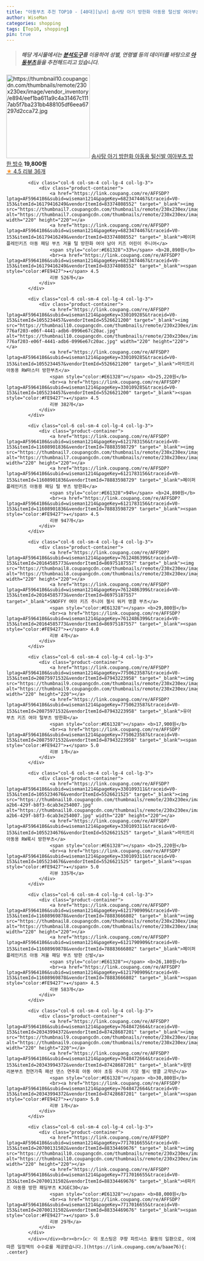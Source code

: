 ```yaml
---
title: "아동부츠 추천 TOP10 - [40대][남녀] 솜사탕 아기 방한화 아동용 털신발 여아부츠 방한 방수"
author: WiseMan
categories: shopping
tags: [Top10, shopping]
pin: true
---
```


> ##### 해당 게시물에서는 [**분석도구**](https://itemscout.io/)를 이용하여 **성별**, **연령별** 등의 데이터를 바탕으로 [**아동부츠**](https://link.coupang.com/a/baae76)들을 추천해드리고 있습니다.
<div class="container"><div class="row">
            <div class="col-6 col-sm-4 col-lg-4 col-lg-3">
                <div class="product-container">
                    <a href="https://link.coupang.com/re/AFFSDP?lptag=AF5964186&subid=wiseman1214&pageKey=7673010487&traceid=V0-153&itemId=20473776722&vendorItemId=87552969367" target="_blank"><img src="https://thumbnail10.coupangcdn.com/thumbnails/remote/230x230ex/image/vendor_inventory/e894/eef1ba611a9c4a31467c1117ab5f7ba231bb488105df6eea67297d2cca72.jpg" alt="https://thumbnail10.coupangcdn.com/thumbnails/remote/230x230ex/image/vendor_inventory/e894/eef1ba611a9c4a31467c1117ab5f7ba231bb488105df6eea67297d2cca72.jpg" width="220" height="220"></a>
                    <a href="https://link.coupang.com/re/AFFSDP?lptag=AF5964186&subid=wiseman1214&pageKey=7673010487&traceid=V0-153&itemId=20473776722&vendorItemId=87552969367" target="_blank">솜사탕 아기 방한화 아동용 털신발 여아부츠 방한 방수</a>
                    <span style="color:#E61328"></span> <b>19,800원</b>
                    <br><a href="https://link.coupang.com/re/AFFSDP?lptag=AF5964186&subid=wiseman1214&pageKey=7673010487&traceid=V0-153&itemId=20473776722&vendorItemId=87552969367" target="_blank"><span style="color:#FE9427">★</span> 4.5
                    리뷰 36개</a>
                </div>
            </div>
            
            <div class="col-6 col-sm-4 col-lg-4 col-lg-3">
                <div class="product-container">
                    <a href="https://link.coupang.com/re/AFFSDP?lptag=AF5964186&subid=wiseman1214&pageKey=6823474467&traceid=V0-153&itemId=16179416249&vendorItemId=83374808552" target="_blank"><img src="https://thumbnail7.coupangcdn.com/thumbnails/remote/230x230ex/image/vendor_inventory/9c7e/7f8639ba971c40be7f5f9a350ffb21a7011d3a283e52a4c6ac6d0010be6e.jpg" alt="https://thumbnail7.coupangcdn.com/thumbnails/remote/230x230ex/image/vendor_inventory/9c7e/7f8639ba971c40be7f5f9a350ffb21a7011d3a283e52a4c6ac6d0010be6e.jpg" width="220" height="220"></a>
                    <a href="https://link.coupang.com/re/AFFSDP?lptag=AF5964186&subid=wiseman1214&pageKey=6823474467&traceid=V0-153&itemId=16179416249&vendorItemId=83374808552" target="_blank">페이퍼플레인키즈 아동 패딩 부츠 겨울 털 방한화 여아 남아 키즈 어린이 주니어</a>
                    <span style="color:#E61328">33%</span> <b>28,890원</b>
                    <br><a href="https://link.coupang.com/re/AFFSDP?lptag=AF5964186&subid=wiseman1214&pageKey=6823474467&traceid=V0-153&itemId=16179416249&vendorItemId=83374808552" target="_blank"><span style="color:#FE9427">★</span> 4.5
                    리뷰 526개</a>
                </div>
            </div>
            
            <div class="col-6 col-sm-4 col-lg-4 col-lg-3">
                <div class="product-container">
                    <a href="https://link.coupang.com/re/AFFSDP?lptag=AF5964186&subid=wiseman1214&pageKey=330109285&traceid=V0-153&itemId=1055234457&vendorItemId=5526621200" target="_blank"><img src="https://thumbnail10.coupangcdn.com/thumbnails/remote/230x230ex/image/retail/images/9117795104529468-776af203-e06f-4441-adb6-0996e67c20ac.jpg" alt="https://thumbnail10.coupangcdn.com/thumbnails/remote/230x230ex/image/retail/images/9117795104529468-776af203-e06f-4441-adb6-0996e67c20ac.jpg" width="220" height="220"></a>
                    <a href="https://link.coupang.com/re/AFFSDP?lptag=AF5964186&subid=wiseman1214&pageKey=330109285&traceid=V0-153&itemId=1055234457&vendorItemId=5526621200" target="_blank">마미트리 아동용 RW마스터 방한부츠</a>
                    <span style="color:#E61328"></span> <b>25,220원</b>
                    <br><a href="https://link.coupang.com/re/AFFSDP?lptag=AF5964186&subid=wiseman1214&pageKey=330109285&traceid=V0-153&itemId=1055234457&vendorItemId=5526621200" target="_blank"><span style="color:#FE9427">★</span> 4.5
                    리뷰 382개</a>
                </div>
            </div>
            
            <div class="col-6 col-sm-4 col-lg-4 col-lg-3">
                <div class="product-container">
                    <a href="https://link.coupang.com/re/AFFSDP?lptag=AF5964186&subid=wiseman1214&pageKey=6121783156&traceid=V0-153&itemId=11608901836&vendorItemId=78883598729" target="_blank"><img src="https://thumbnail7.coupangcdn.com/thumbnails/remote/230x230ex/image/vendor_inventory/6811/1655d3f615508a1e3d74ad284af55793bdf87843c77c08212ac4c12df874.jpg" alt="https://thumbnail7.coupangcdn.com/thumbnails/remote/230x230ex/image/vendor_inventory/6811/1655d3f615508a1e3d74ad284af55793bdf87843c77c08212ac4c12df874.jpg" width="220" height="220"></a>
                    <a href="https://link.coupang.com/re/AFFSDP?lptag=AF5964186&subid=wiseman1214&pageKey=6121783156&traceid=V0-153&itemId=11608901836&vendorItemId=78883598729" target="_blank">페이퍼플레인키즈 아동용 패딩 털 부츠 방한화</a>
                    <span style="color:#E61328">94%</span> <b>24,890원</b>
                    <br><a href="https://link.coupang.com/re/AFFSDP?lptag=AF5964186&subid=wiseman1214&pageKey=6121783156&traceid=V0-153&itemId=11608901836&vendorItemId=78883598729" target="_blank"><span style="color:#FE9427">★</span> 4.5
                    리뷰 947개</a>
                </div>
            </div>
            
            <div class="col-6 col-sm-4 col-lg-4 col-lg-3">
                <div class="product-container">
                    <a href="https://link.coupang.com/re/AFFSDP?lptag=AF5964186&subid=wiseman1214&pageKey=7612486399&traceid=V0-153&itemId=20164585773&vendorItemId=86975187557" target="_blank"><img src="https://thumbnail8.coupangcdn.com/thumbnails/remote/230x230ex/image/vendor_inventory/1017/93e62c4a24e6876bac1399cf1344a96bd355fe573ef44c962217fb378168.jpg" alt="https://thumbnail8.coupangcdn.com/thumbnails/remote/230x230ex/image/vendor_inventory/1017/93e62c4a24e6876bac1399cf1344a96bd355fe573ef44c962217fb378168.jpg" width="220" height="220"></a>
                    <a href="https://link.coupang.com/re/AFFSDP?lptag=AF5964186&subid=wiseman1214&pageKey=7612486399&traceid=V0-153&itemId=20164585773&vendorItemId=86975187557" target="_blank">SNOFFY 여아 키즈 주니어 첼시 워커 앵클 부츠</a>
                    <span style="color:#E61328"></span> <b>29,800원</b>
                    <br><a href="https://link.coupang.com/re/AFFSDP?lptag=AF5964186&subid=wiseman1214&pageKey=7612486399&traceid=V0-153&itemId=20164585773&vendorItemId=86975187557" target="_blank"><span style="color:#FE9427">★</span> 4.0
                    리뷰 4개</a>
                </div>
            </div>
            
            <div class="col-6 col-sm-4 col-lg-4 col-lg-3">
                <div class="product-container">
                    <a href="https://link.coupang.com/re/AFFSDP?lptag=AF5964186&subid=wiseman1214&pageKey=7750623587&traceid=V0-153&itemId=20875971532&vendorItemId=87943223958" target="_blank"><img src="https://thumbnail9.coupangcdn.com/thumbnails/remote/230x230ex/image/vendor_inventory/eeb3/2e8d047ef68dcf593748940498e651534dbcca3d59b7a0f1a79a33833a1c.jpg" alt="https://thumbnail9.coupangcdn.com/thumbnails/remote/230x230ex/image/vendor_inventory/eeb3/2e8d047ef68dcf593748940498e651534dbcca3d59b7a0f1a79a33833a1c.jpg" width="220" height="220"></a>
                    <a href="https://link.coupang.com/re/AFFSDP?lptag=AF5964186&subid=wiseman1214&pageKey=7750623587&traceid=V0-153&itemId=20875971532&vendorItemId=87943223958" target="_blank">유아 부츠 키즈 여아 털부츠 방한화</a>
                    <span style="color:#E61328"></span> <b>17,900원</b>
                    <br><a href="https://link.coupang.com/re/AFFSDP?lptag=AF5964186&subid=wiseman1214&pageKey=7750623587&traceid=V0-153&itemId=20875971532&vendorItemId=87943223958" target="_blank"><span style="color:#FE9427">★</span> 5.0
                    리뷰 1개</a>
                </div>
            </div>
            
            <div class="col-6 col-sm-4 col-lg-4 col-lg-3">
                <div class="product-container">
                    <a href="https://link.coupang.com/re/AFFSDP?lptag=AF5964186&subid=wiseman1214&pageKey=330109311&traceid=V0-153&itemId=1055234676&vendorItemId=5526621525" target="_blank"><img src="https://thumbnail10.coupangcdn.com/thumbnails/remote/230x230ex/image/retail/images/2019/10/31/17/7/4813950e-a2b6-429f-b8f3-6cab3e254007.jpg" alt="https://thumbnail10.coupangcdn.com/thumbnails/remote/230x230ex/image/retail/images/2019/10/31/17/7/4813950e-a2b6-429f-b8f3-6cab3e254007.jpg" width="220" height="220"></a>
                    <a href="https://link.coupang.com/re/AFFSDP?lptag=AF5964186&subid=wiseman1214&pageKey=330109311&traceid=V0-153&itemId=1055234676&vendorItemId=5526621525" target="_blank">마미트리 아동용 RW록시 방한부츠</a>
                    <span style="color:#E61328"></span> <b>25,220원</b>
                    <br><a href="https://link.coupang.com/re/AFFSDP?lptag=AF5964186&subid=wiseman1214&pageKey=330109311&traceid=V0-153&itemId=1055234676&vendorItemId=5526621525" target="_blank"><span style="color:#FE9427">★</span> 5.0
                    리뷰 335개</a>
                </div>
            </div>
            
            <div class="col-6 col-sm-4 col-lg-4 col-lg-3">
                <div class="product-container">
                    <a href="https://link.coupang.com/re/AFFSDP?lptag=AF5964186&subid=wiseman1214&pageKey=6121790909&traceid=V0-153&itemId=11608969878&vendorItemId=78883666802" target="_blank"><img src="https://thumbnail8.coupangcdn.com/thumbnails/remote/230x230ex/image/vendor_inventory/63cc/1a7bbb5577152ad12565785d9a002590e090133704ec4c43d88cff5b7979.jpg" alt="https://thumbnail8.coupangcdn.com/thumbnails/remote/230x230ex/image/vendor_inventory/63cc/1a7bbb5577152ad12565785d9a002590e090133704ec4c43d88cff5b7979.jpg" width="220" height="220"></a>
                    <a href="https://link.coupang.com/re/AFFSDP?lptag=AF5964186&subid=wiseman1214&pageKey=6121790909&traceid=V0-153&itemId=11608969878&vendorItemId=78883666802" target="_blank">페이퍼플레인키즈 아동 겨울 패딩 부츠 방한 신발</a>
                    <span style="color:#E61328"></span> <b>26,180원</b>
                    <br><a href="https://link.coupang.com/re/AFFSDP?lptag=AF5964186&subid=wiseman1214&pageKey=6121790909&traceid=V0-153&itemId=11608969878&vendorItemId=78883666802" target="_blank"><span style="color:#FE9427">★</span> 4.5
                    리뷰 583개</a>
                </div>
            </div>
            
            <div class="col-6 col-sm-4 col-lg-4 col-lg-3">
                <div class="product-container">
                    <a href="https://link.coupang.com/re/AFFSDP?lptag=AF5964186&subid=wiseman1214&pageKey=7648472664&traceid=V0-153&itemId=20343994372&vendorItemId=87428687201" target="_blank"><img src="https://thumbnail9.coupangcdn.com/thumbnails/remote/230x230ex/image/vendor_inventory/785c/af9531593710d6b95198278777329bbd135b5c7640e0b534b30ebabf71bb.jpg" alt="https://thumbnail9.coupangcdn.com/thumbnails/remote/230x230ex/image/vendor_inventory/785c/af9531593710d6b95198278777329bbd135b5c7640e0b534b30ebabf71bb.jpg" width="220" height="220"></a>
                    <a href="https://link.coupang.com/re/AFFSDP?lptag=AF5964186&subid=wiseman1214&pageKey=7648472664&traceid=V0-153&itemId=20343994372&vendorItemId=87428687201" target="_blank">윙텐 리본부츠 천연가죽 패션 댄스 연주회 아동 여아 초등 주니어 기모 첼시 앵클 고학년</a>
                    <span style="color:#E61328"></span> <b>30,800원</b>
                    <br><a href="https://link.coupang.com/re/AFFSDP?lptag=AF5964186&subid=wiseman1214&pageKey=7648472664&traceid=V0-153&itemId=20343994372&vendorItemId=87428687201" target="_blank"><span style="color:#FE9427">★</span> 5.0
                    리뷰 1개</a>
                </div>
            </div>
            
            <div class="col-6 col-sm-4 col-lg-4 col-lg-3">
                <div class="product-container">
                    <a href="https://link.coupang.com/re/AFFSDP?lptag=AF5964186&subid=wiseman1214&pageKey=7717016655&traceid=V0-153&itemId=20700131502&vendorItemId=88334469676" target="_blank"><img src="https://thumbnail10.coupangcdn.com/thumbnails/remote/230x230ex/image/vendor_inventory/c8cd/a42816486842ef67a1ffe041ae838955fa47cdb6661bf44148f5e0e1a24d.JPG" alt="https://thumbnail10.coupangcdn.com/thumbnails/remote/230x230ex/image/vendor_inventory/c8cd/a42816486842ef67a1ffe041ae838955fa47cdb6661bf44148f5e0e1a24d.JPG" width="220" height="220"></a>
                    <a href="https://link.coupang.com/re/AFFSDP?lptag=AF5964186&subid=wiseman1214&pageKey=7717016655&traceid=V0-153&itemId=20700131502&vendorItemId=88334469676" target="_blank">네파키즈 아동용 방한 패딩부츠 KJGEC30</a>
                    <span style="color:#E61328"></span> <b>88,000원</b>
                    <br><a href="https://link.coupang.com/re/AFFSDP?lptag=AF5964186&subid=wiseman1214&pageKey=7717016655&traceid=V0-153&itemId=20700131502&vendorItemId=88334469676" target="_blank"><span style="color:#FE9427">★</span> 5.0
                    리뷰 29개</a>
                </div>
            </div>
            </div></div><br><br>[👉 이 포스팅은 쿠팡 파트너스 활동의 일환으로, 이에 따른 일정액의 수수료를 제공받습니다.](https://link.coupang.com/a/baae76){: .center}